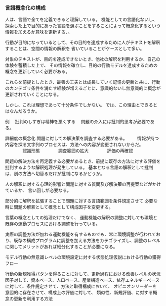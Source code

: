 
### 言語概念化の構成

人は、言語で全てを定義できると理解している。
機能としての言語化ないし、探索した上で目的にあった言語を選ぶことをすることによって概念化するという
情報を加えるか意味を更新する、。

行動が目的になっているとして、その目的を達成するために人がテキストを解釈することは、空間の情報の解釈を
省いていることがケースとして多い。

対象のテキストが、目的を達成できないとき、他社の解釈を利用するか、自己の体験を蓄積した上で、
その情報を確立し、目的の行動モデルを達成するための概念を更新していく必要がある。

これらを前提としたとき、最善の工夫とは成長していく記憶の更新と共に、行動のカンテゴリ条件を満たす経験が増えるごとに、意識的ないし無意識的に概念が更新されていくことになる。

しかし、これは理想であって十分条件でしかない。
では、この理由とできるとはなんだろうか。


例
　批判のしすぎは精神を悪くする
　問題の介入には批判的思考が必要である。


詳細度の概念化
   問題に対しての解決策を調査する必要がある。
   　　情報が持つ内容を探る文字列のプロセスは、方法への内容が変更されないからだ。
   　　　　認識形態
   　　　　調査範囲の拡大
   　　　　評価の再確認

   問題の解決方法を再定義する必要があるとき、前提に既存の方法に対する評価を批判するような解釈処理が発生している。
   基本となる言語の解釈として批判は、別の方法へ切替るだけが批判になるかどうか。


人の解釈に対する心理的影響と問題に対する質問及び解決策の再提案などがかけているか、
言い回しが必要なる。


部分的に解釈を拡張することで問題に対する言語範囲を条件規定させて
必要な時に問題の解釈として概念として構成因子を変更する。


言葉の概念としての処理だけでなく、
運動機能の解釈の調整に対しても環境と既存の運動プロセスにおける調整を行っている。

実際の調整方法が加わる運動機能を有するものでも、常に環境調整が行われており、既存の構成プログラムに調整を加える方法をカテゴライズし、調整のレベルに関してメリットがあれば細分化することが必要になる。


モデル行動の無意識レベルの環境設定に対する状態処理仮説における行動の獲得フロー

行動の新規獲得パタンを得ることに対して、更新過程における改善レベルの状況因子対して、資本ベース、人口ベース、産業構造ベース、依存エネルギーベースに対して、条件規定させて、方法と取得構成において、
オピニオンリーダーを意図的に存在させて、構成上の評価に対して、
類似性、新規評価、に対する概念の更新を利用する方法

